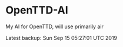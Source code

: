 # OpenTTD-AI
My AI for OpenTTD, will use primarily air

Latest backup: Sun Sep 15 05:27:01 UTC 2019
